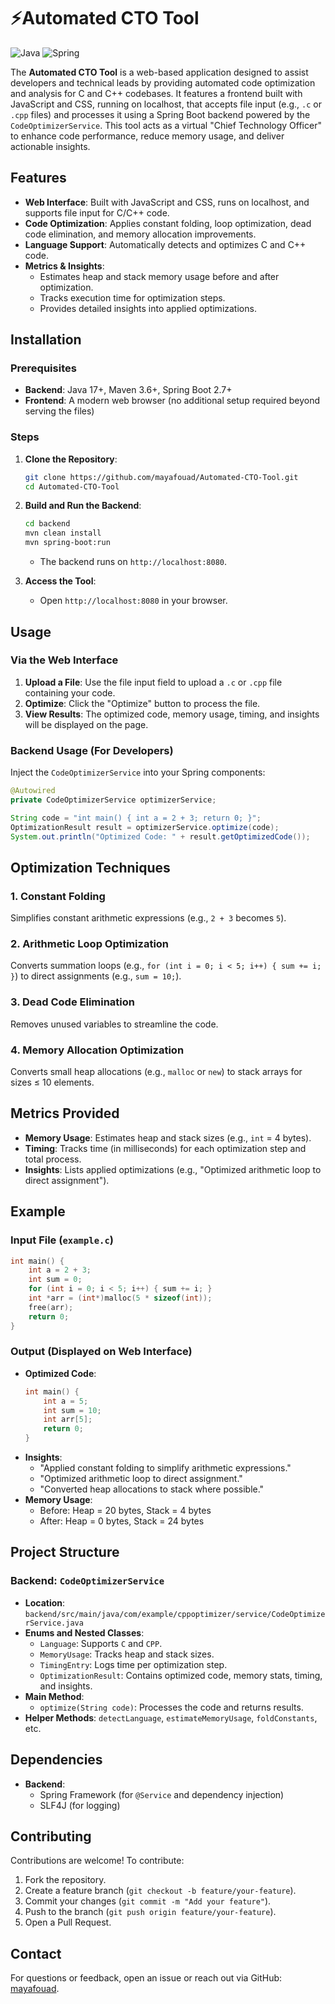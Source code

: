# ⚡Automated CTO Tool

![Java](https://img.shields.io/badge/Java-17-orange) ![Spring](https://img.shields.io/badge/Spring-5.3-green) 

The **Automated CTO Tool** is a web-based application designed to assist developers and technical leads by providing automated code optimization and analysis for C and C++ codebases. It features a frontend built with JavaScript and CSS, running on localhost, that accepts file input (e.g., `.c` or `.cpp` files) and processes it using a Spring Boot backend powered by the `CodeOptimizerService`. This tool acts as a virtual "Chief Technology Officer" to enhance code performance, reduce memory usage, and deliver actionable insights.

## Features
- **Web Interface**: Built with JavaScript and CSS, runs on localhost, and supports file input for C/C++ code.
- **Code Optimization**: Applies constant folding, loop optimization, dead code elimination, and memory allocation improvements.
- **Language Support**: Automatically detects and optimizes C and C++ code.
- **Metrics & Insights**:
  - Estimates heap and stack memory usage before and after optimization.
  - Tracks execution time for optimization steps.
  - Provides detailed insights into applied optimizations.

## Installation

### Prerequisites
- **Backend**: Java 17+, Maven 3.6+, Spring Boot 2.7+
- **Frontend**: A modern web browser (no additional setup required beyond serving the files)

### Steps
1. **Clone the Repository**:
   ```bash
   git clone https://github.com/mayafouad/Automated-CTO-Tool.git
   cd Automated-CTO-Tool
   ```

2. **Build and Run the Backend**:
   ```bash
   cd backend
   mvn clean install
   mvn spring-boot:run
   ```
   - The backend runs on `http://localhost:8080`.

4. **Access the Tool**:
   - Open `http://localhost:8080` in your browser.

## Usage

### Via the Web Interface
1. **Upload a File**: Use the file input field to upload a `.c` or `.cpp` file containing your code.
2. **Optimize**: Click the "Optimize" button to process the file.
3. **View Results**: The optimized code, memory usage, timing, and insights will be displayed on the page.

### Backend Usage (For Developers)
Inject the `CodeOptimizerService` into your Spring components:
```java
@Autowired
private CodeOptimizerService optimizerService;

String code = "int main() { int a = 2 + 3; return 0; }";
OptimizationResult result = optimizerService.optimize(code);
System.out.println("Optimized Code: " + result.getOptimizedCode());
```

## Optimization Techniques

### 1. Constant Folding
Simplifies constant arithmetic expressions (e.g., `2 + 3` becomes `5`).

### 2. Arithmetic Loop Optimization
Converts summation loops (e.g., `for (int i = 0; i < 5; i++) { sum += i; }`) to direct assignments (e.g., `sum = 10;`).

### 3. Dead Code Elimination
Removes unused variables to streamline the code.

### 4. Memory Allocation Optimization
Converts small heap allocations (e.g., `malloc` or `new`) to stack arrays for sizes ≤ 10 elements.

## Metrics Provided
- **Memory Usage**: Estimates heap and stack sizes (e.g., `int` = 4 bytes).
- **Timing**: Tracks time (in milliseconds) for each optimization step and total process.
- **Insights**: Lists applied optimizations (e.g., "Optimized arithmetic loop to direct assignment").

## Example

### Input File (`example.c`)
```cpp
int main() {
    int a = 2 + 3;
    int sum = 0;
    for (int i = 0; i < 5; i++) { sum += i; }
    int *arr = (int*)malloc(5 * sizeof(int));
    free(arr);
    return 0;
}
```

### Output (Displayed on Web Interface)
- **Optimized Code**:
  ```cpp
  int main() {
      int a = 5;
      int sum = 10;
      int arr[5];
      return 0;
  }
  ```
- **Insights**:
  - "Applied constant folding to simplify arithmetic expressions."
  - "Optimized arithmetic loop to direct assignment."
  - "Converted heap allocations to stack where possible."
- **Memory Usage**:
  - Before: Heap = 20 bytes, Stack = 4 bytes
  - After: Heap = 0 bytes, Stack = 24 bytes

## Project Structure

### Backend: `CodeOptimizerService`
- **Location**: `backend/src/main/java/com/example/cppoptimizer/service/CodeOptimizerService.java`
- **Enums and Nested Classes**:
  - `Language`: Supports `C` and `CPP`.
  - `MemoryUsage`: Tracks heap and stack sizes.
  - `TimingEntry`: Logs time per optimization step.
  - `OptimizationResult`: Contains optimized code, memory stats, timing, and insights.
- **Main Method**:
  - `optimize(String code)`: Processes the code and returns results.
- **Helper Methods**: `detectLanguage`, `estimateMemoryUsage`, `foldConstants`, etc.


## Dependencies
- **Backend**:
  - Spring Framework (for `@Service` and dependency injection)
  - SLF4J (for logging)

## Contributing
Contributions are welcome! To contribute:
1. Fork the repository.
2. Create a feature branch (`git checkout -b feature/your-feature`).
3. Commit your changes (`git commit -m "Add your feature"`).
4. Push to the branch (`git push origin feature/your-feature`).
5. Open a Pull Request.


## Contact
For questions or feedback, open an issue or reach out via GitHub: [mayafouad](https://github.com/mayafouad).


